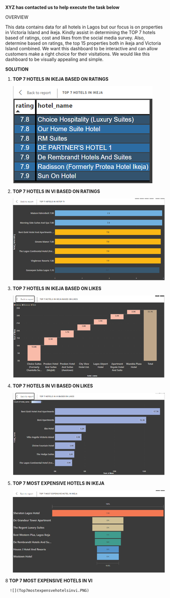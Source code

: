 **XYZ has contacted us to help execute the task below**

OVERVIEW

This data contains data for all hotels in Lagos but our focus is on properties in Victoria Island and ikeja. Kindly assist in determining the TOP 7 hotels based of ratings, cost and likes from the social media survey. Also, determine based on ratings, the top 15 properties both in ikeja and Victoria Island combined. 
We want this dashboard to be interactive and can allow customers make a right choice for their visitations. We would like this dashboard to be visually appealing and simple. 



**SOLUTION**

1.  **TOP 7 HOTELS IN IKEJA BASED ON RATINGS**

    ![](Top7hotelsinikeja.PNG)



2.  **TOP 7 HOTELS IN VI BASED ON RATINGS**
   
    ![](Top7hotelsinvi.PNG)
    
    

4.  **TOP 7 HOTELS IN IKEJA BASED ON LIKES**

     ![](Top7hotelsinikejabasedonlikes.PNG)
    
    

6.  **TOP 7 HOTELS IN VI BASED ON LIKES**

     ![](Top7hotelsinvibasedonlikes.PNG)
    
    

8.  **TOP 7 MOST EXPENSIVE HOTELS IN IKEJA**

     ![](Top7mostexpensvehotelsinikeja.PNG)
    


8    **TOP 7 MOST EXPENSIVE HOTELS IN VI**

      ![](Top7mostexpensvehotelsinvi.PNG)

    
    









   
